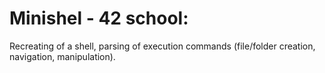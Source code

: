 # Minishel - 42 school:

Recreating of a shell, parsing of execution commands (file/folder creation, navigation, manipulation).
